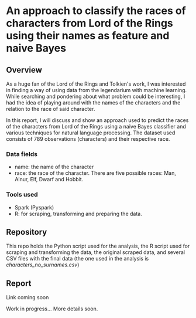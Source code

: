 # An approach to classify the races of characters from Lord of the Rings using their names as feature and naive Bayes

## Overview

As a huge fan of the Lord of the Rings and Tolkien's work, I was interested in finding a way of using data from the legendarium with machine learning. While searching and pondering about what problem could be interesting, I had the idea of playing around with the names of the characters and the relation to the race of said character.

In this report, I will discuss and show an approach used to predict the races of the characters from Lord of the Rings using a naive Bayes classifier and various techniques for natural language processing. The dataset used consists of 789 observations (characters) and their respective race.

### Data fields
- name: the name of the character
- race: the race of the character. There are five possible races: Man, Ainur, Elf, Dwarf and Hobbit.

### Tools used
- Spark (Pyspark)
- R: for scraping, transforming and preparing the data.

## Repository

This repo holds the Python script used for the analysis, the R script used for scraping and transforming the data, the original scraped data, and several CSV files with the final data (the one used in the analysis is *characters_no_surnames.csv*)

## Report

Link coming soon



Work in progress... More details soon.
